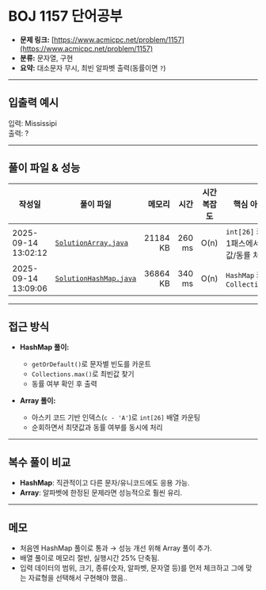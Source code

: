 # BOJ 1157 단어공부

- **문제 링크:** [https://www.acmicpc.net/problem/1157](https://www.acmicpc.net/problem/1157)
- **분류:** 문자열, 구현
- **요약:** 대소문자 무시, 최빈 알파벳 출력(동률이면 `?`)

---

## 입출력 예시

입력: Mississipi  
출력: ?

---

## 풀이 파일 & 성능

| 작성일           | 풀이 파일                                        |   메모리 |   시간 | 시간복잡도 | 핵심 아이디어                                |
| ---------------- | ------------------------------------------------ | -------: | -----: | ---------- | -------------------------------------------- |
| 2025-09-14 13:02:12 | [`SolutionArray.java`](./SolutionArray.java) | 21184 KB | 260 ms | O(n) | `int[26]` 카운팅, 1패스에서 최댓값/동률 처리 |
| 2025-09-14 13:09:06 | [`SolutionHashMap.java`](./SolutionHashMap.java) | 36864 KB | 340 ms | O(n) | `HashMap` 카운팅 + `Collections.max` |

---

## 접근 방식

- **HashMap 풀이:**

  - `getOrDefault()`로 문자별 빈도를 카운트
  - `Collections.max()`로 최빈값 찾기
  - 동률 여부 확인 후 출력

- **Array 풀이:**
  - 아스키 코드 기반 인덱스(`c - 'A'`)로 `int[26]` 배열 카운팅
  - 순회하면서 최댓값과 동률 여부를 동시에 처리

---

## 복수 풀이 비교

- **HashMap**: 직관적이고 다른 문자/유니코드에도 응용 가능.
- **Array**: 알파벳에 한정된 문제라면 성능적으로 훨씬 유리.

---

## 메모

- 처음엔 HashMap 풀이로 통과 → 성능 개선 위해 Array 풀이 추가.
- 배열 풀이로 메모리 절반, 실행시간 25% 단축됨.
- 입력 데이터의 범위, 크기, 종류(숫자, 알파벳, 문자열 등)를 먼저 체크하고 그에 맞는 자료형을 선택해서 구현해야 했음..